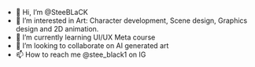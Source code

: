 - 👋 Hi, I’m @SteeBLaCK
- 👀 I’m interested in Art: Character development, Scene design, Graphics design and 2D animation.
- 🌱 I’m currently learning UI/UX Meta course
- 💞️ I’m looking to collaborate on AI generated art
- 📫 How to reach me @stee_black1 on IG

<!---
SteeBLaCK/SteeBLaCK is a ✨ special ✨ repository because its `README.md` (this file) appears on your GitHub profile.
You can click the Preview link to take a look at your changes.
--->
